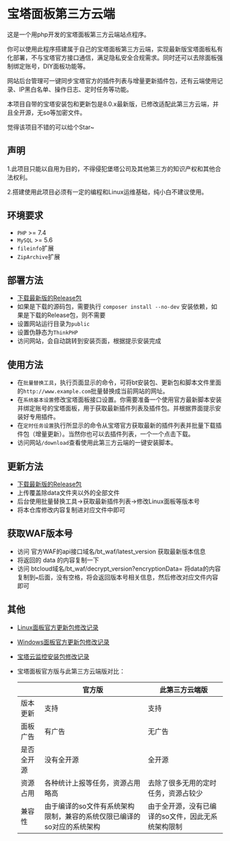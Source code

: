 # 宝塔面板第三方云端
这是一个用php开发的宝塔面板第三方云端站点程序。

你可以使用此程序搭建属于自己的宝塔面板第三方云端，实现最新版宝塔面板私有化部署，不与宝塔官方接口通信，满足隐私安全合规需求。同时还可以去除面板强制绑定账号，DIY面板功能等。

网站后台管理可一键同步宝塔官方的插件列表与增量更新插件包，还有云端使用记录、IP黑白名单、操作日志、定时任务等功能。

本项目自带的宝塔安装包和更新包是8.0.x最新版，已修改适配此第三方云端，并且全开源，无so等加密文件。

觉得该项目不错的可以给个Star~

## 声明

1.此项目只能以自用为目的，不得侵犯堡塔公司及其他第三方的知识产权和其他合法权利。

2.搭建使用此项目必须有一定的编程和Linux运维基础，纯小白不建议使用。

## 环境要求

* `PHP` >= 7.4
* `MySQL` >= 5.6
* `fileinfo`扩展
* `ZipArchive`扩展

## 部署方法

- [下载最新版的Release包](https://github.com/flucont/btcloud/releases)
- 如果是下载的源码包，需要执行 `composer install --no-dev` 安装依赖，如果是下载的Release包，则不需要
- 设置网站运行目录为`public`
- 设置伪静态为`ThinkPHP`
- 访问网站，会自动跳转到安装页面，根据提示安装完成

## 使用方法

- 在`批量替换工具`，执行页面显示的命令，可将bt安装包、更新包和脚本文件里面的`http://www.example.com`批量替换成当前网站的网址。
- 在`系统基本设置`修改宝塔面板接口设置。你需要准备一个使用官方最新脚本安装并绑定账号的宝塔面板，用于获取最新插件列表及插件包。并根据界面提示安装好专用插件。
- 在`定时任务设置`执行所显示的命令从宝塔官方获取最新的插件列表并批量下载插件包（增量更新）。当然你也可以去插件列表，一个一个点击下载。
- 访问网站`/download`查看使用此第三方云端的一键安装脚本。

## 更新方法

- [下载最新版的Release包](https://github.com/flucont/btcloud/releases)
- 上传覆盖除data文件夹以外的全部文件
- 后台使用批量替换工具->获取最新插件列表->修改Linux面板等版本号
- 将本仓库修改内容复制进对应文件中即可

## 获取WAF版本号

- 访问 官方WAF的api接口域名/bt_waf/latest_version 获取最新版本信息
- 将返回的 data 的内容复制一下
- 访问 btcloud域名/bt_waf/decrypt_version?encryptionData= 将data的内容复制到`=`后面，没有空格，将会返回版本号相关信息，然后修改对应文件内容即可

## 其他

- [Linux面板官方更新包修改记录](./wiki/update.md)

- [Windows面板官方更新包修改记录](./wiki/updatewin.md)

- [宝塔云监控安装包修改记录](./wiki/btmonitor.md)

- 宝塔面板官方版与此第三方云端版对比：

  |            | 官方版                                                       | 此第三方云端版                                     |
  | ---------- | ------------------------------------------------------------ | -------------------------------------------------- |
  | 版本更新   | 支持                                                         | 支持                                               |
  | 面板广告   | 有广告                                                       | 无广告                                             |
  | 是否全开源 | 没有全开源                                                   | 全开源                                             |
  | 资源占用   | 各种统计上报等任务，资源占用略高                             | 去除了很多无用的定时任务，资源占较少               |
  | 兼容性     | 由于编译的so文件有系统架构限制，兼容的系统仅限已编译的so对应的系统架构 | 由于全开源，没有已编译的so文件，因此无系统架构限制 |
  
  
